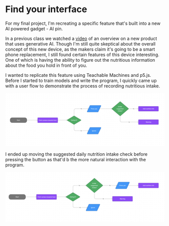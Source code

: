 # Find your interface

For my final project, I'm recreating a specific feature that's built into a new AI powered gadget - AI pin. 

In a previous class we watched a [video](https://www.youtube.com/watch?v=th3vzKTE0O8) of an overview on a new product that uses generative AI. Though I'm still quite skeptical about the overall concept of this new device, as the makers claim it's going to be a smart phone replacement, I still found certain features of this device interesting. One of which is having the ability to figure out the nutritious information about the food you hold in front of you.

I wanted to replicate this feature using Teachable Machines and p5.js. Before I started to train models and write the program, I quickly came up with a user flow to demonstrate the process of recording nutritious intake. 

![](flow.png)

I ended up moving the suggested daily nutrition intake check before pressing the button as that'd b the more natural interaction with the program.

![](flow2.png)


